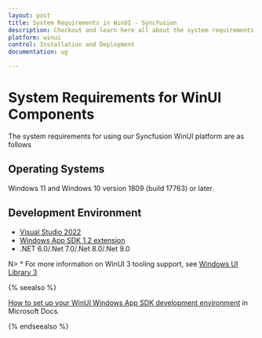 ```yaml
---
layout: post
title: System Requirements in WinUI - Syncfusion
description: Checkout and learn here all about the system requirements needed to use the Syncfusion WinUI Components.
platform: winui
control: Installation and Deployment
documentation: ug

---
```


# System Requirements for WinUI Components

The system requirements for using our Syncfusion WinUI platform are as follows

## Operating Systems

Windows 11 and Windows 10 version 1809 (build 17763) or later.

## Development Environment

* [Visual Studio 2022](https://visualstudio.microsoft.com/downloads/)
* [Windows App SDK 1.2 extension](https://learn.microsoft.com/en-us/windows/apps/windows-app-sdk/stable-channel#version-124-122302174)
* .NET 6.0/.Net 7.0/.Net 8.0/.Net 9.0

N> * For more information on WinUI 3 tooling support, see [Windows UI Library 3](https://learn.microsoft.com/en-us/windows/apps/winui/winui3/)


{% seealso %}

[How to set up your WinUI Windows App SDK development environment](https://learn.microsoft.com/en-us/windows/apps/windows-app-sdk/set-up-your-development-environment?tabs=cs-vs-community%2Ccpp-vs-community%2Cvs-2022-17-1-a%2Cvs-2022-17-1-b) in Microsoft Docs.

{% endseealso %}